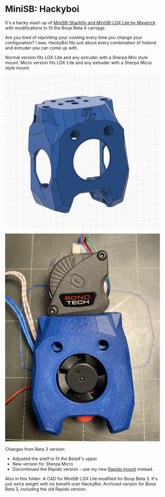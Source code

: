 # MiniSB: Hackyboi
It's a hacky mash up of [MiniSB-Sharkfin and MiniSB-LGX Lite by Maverick](https://github.com/VoronDesign/VoronUsers/tree/master/printer_mods/Maverick) with modifications to fit the Boop Beta 4 carriage.  

Are you tired of reprinting your cowling every time you change your configuration? I was. 
HackyBoi fits just about every combination of hotend and extruder you can come up with. 

Normal version fits LGX-Lite and any extruder with a Sherpa Mini style mount.
Micro version fits LGX-Lite and any extruder with a Sherpa Micro style mount. 

![CAD Screenshot](Images/MiniSB_HackyBoi_Beta4.png?raw=true "Hackyboi screenshot from CAD")
 

![Hackyboi](Images/HackyBoi_LGXL_Beta4.jpg?raw=true "Hackyboi with extruders attached")

Changes from Beta 3 version: 
- Adjusted the shelf to fit the Beta4's upper
- New version for Sherpa Micro
- Discontinued the Rapido version - use my new [Rapido mount](https://github.com/cosmonate/VoronStuff/tree/main/Rapido_HF_Mount) instead. 

Also in this folder: 
A CAD for MiniSB-LGX Lite modified for Boop Beta 3. It's just extra weight with no benefit over HackyBoi. 
Archived version for Boop Beta 3, including the old Rapido version. 